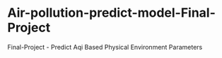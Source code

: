 # Air-pollution-predict-model-Final-Project
Final-Project - Predict Aqi  Based Physical Environment Parameters
